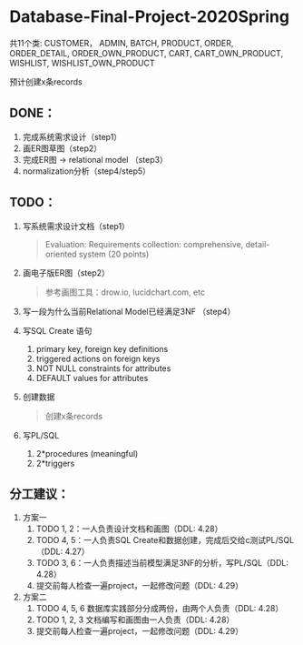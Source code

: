 # Database-Final-Project-2020Spring

共11个类: CUSTOMER， ADMIN,  BATCH,  PRODUCT,  ORDER,  ORDER_DETAIL,  ORDER_OWN_PRODUCT, CART, CART_OWN_PRODUCT, WISHLIST, WISHLIST_OWN_PRODUCT

预计创建x条records

## DONE：

1. 完成系统需求设计（step1）
2. 画ER图草图（step2）
3. 完成ER图 -> relational model （step3）
4. normalization分析（step4/step5）

## TODO：

1. 写系统需求设计文档（step1）

   > Evaluation: Requirements collection: comprehensive, detail-oriented system (20 points)

2. 画电子版ER图（step2）

   > 参考画图工具：drow.io, lucidchart.com, etc

3. 写一段为什么当前Relational Model已经满足3NF （step4）

4. 写SQL Create 语句

   1. primary key, foreign key definitions
   2. triggered actions on foreign keys
   3. NOT NULL constraints for attributes
   4. DEFAULT values for attributes

5. 创建数据

   > 创建x条records

6. 写PL/SQL

   1. 2*procedures (meaningful)
   2. 2*triggers

## 分工建议：

1. 方案一
   1. TODO 1, 2：一人负责设计文档和画图（DDL: 4.28）
   2. TODO 4, 5：一人负责SQL Create和数据创建，完成后交给c测试PL/SQL（DDL: 4.27）
   3. TODO 3, 6：一人负责描述当前模型满足3NF的分析，写PL/SQL（DDL: 4.28）
   4. 提交前每人检查一遍project，一起修改问题（DDL: 4.29）
2. 方案二
   1. TODO 4, 5, 6 数据库实践部分分成两份，由两个人负责（DDL: 4.28）
   2. TODO 1, 2, 3 文档编写和画图由一人负责（DDL: 4.28）
   3. 提交前每人检查一遍project，一起修改问题（DDL: 4.29）
